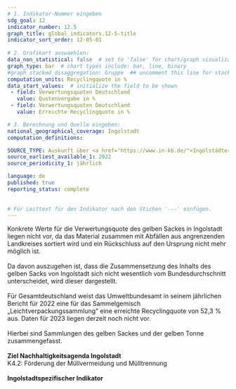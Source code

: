 ```yaml
---
# 1. Indikator-Nummer eingeben 
sdg_goal: 12 
indicator_number: 12.5
graph_title: global_indicators.12-5-title
indicator_sort_order: 12-05-01
 
# 2. Grafikart auswaehlen: 
data_non_statistical: false  # set to 'false' for chart/graph visualization 
graph_type: bar  # chart types include: bar, line, binary 
#graph_stacked_disaggregation: Gruppe  ## uncomment this line for stacked bars. eplace 'Geschlecht' with the field of aggregation. 
computation_units: Recyclingquote in % 
data_start_values:  # initialize the field to be shown  
 - field: Verwertungsquoten Deutschland 
   value: Quotenvorgabe in % 
 - field: Verwertungsquoten Deutschland 
   value: Erreichte Recyclingquote in %

# 3. Berechnung und Quelle eingeben: 
national_geographical_coverage: Ingolstadt 
computation_definitions: 

SOURCE_TYPE: Auskunft über <a href="https://www.in-kb.de/">Ingolstädter Kommunalbetriebe</a> und Daten über <a href="https://www.umweltbundesamt.de/daten/ressourcen-abfall/verwertung-entsorgung-ausgewaehlter-abfallarten/verpackungsabfaelle#undefined">Umweltbundesamt</a>  # data source  
source_earliest_available_1: 2022  
source_periodicity_1: jährlich

language: de   
published: true 
reporting_status: complete
 
 
# Für Leittext für den Indikator nach den Stichen '---' einfügen. 
---
```

Konkrete Werte für die Verwertungsquote des gelben Sackes in Ingolstadt liegen nicht vor, da das Material zusammen mit Abfällen aus angrenzenden Landkreises sortiert wird und ein Rückschluss auf den Ursprung nicht mehr möglich ist.<br>
<br>
Da davon auszugehen ist, dass die Zusammensetzung des Inhalts des gelben Sacks von Ingolstadt sich nicht wesentlich vom Bundesdurchschnitt unterscheidet, wird dieser dargestellt.<br>
<br>
Für Gesamtdeutschland weist das Umweltbundesamt in seinem jährlichen Bericht für 2022 eine für das Sammelgemisch „Leichtverpackungssammlung“ eine erreichte Recyclingquote von 52,3 % aus. Daten für 2023 liegen derzeit noch nicht vor.<br>
<br>
Hierbei sind Sammlungen des gelben Sackes und der gelben Tonne zusammengefasst.<br>
<br>
<b>Ziel Nachhaltigkeitsagenda Ingolstadt</b><br>
K4.2: Förderung der Müllvermeidung und Mülltrennung<br>
<br>
<b>Ingolstadtspezifischer Indikator</b>
